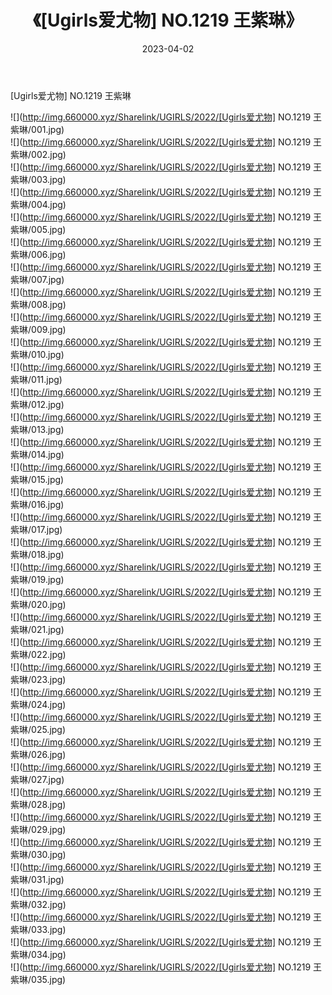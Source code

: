 ﻿---
layout: post
title:  《[Ugirls爱尤物] NO.1219 王紫琳》
date:   2023-04-02
img: http://img.660000.xyz/Sharelink/UGIRLS/2022/[Ugirls爱尤物] NO.1219 王紫琳/000.jpg
categories: [美女, 清纯, 唯美]
---

[Ugirls爱尤物] NO.1219 王紫琳

 ![](http://img.660000.xyz/Sharelink/UGIRLS/2022/[Ugirls爱尤物] NO.1219 王紫琳/001.jpg) <br>![](http://img.660000.xyz/Sharelink/UGIRLS/2022/[Ugirls爱尤物] NO.1219 王紫琳/002.jpg) <br>![](http://img.660000.xyz/Sharelink/UGIRLS/2022/[Ugirls爱尤物] NO.1219 王紫琳/003.jpg) <br>![](http://img.660000.xyz/Sharelink/UGIRLS/2022/[Ugirls爱尤物] NO.1219 王紫琳/004.jpg) <br>![](http://img.660000.xyz/Sharelink/UGIRLS/2022/[Ugirls爱尤物] NO.1219 王紫琳/005.jpg) <br>![](http://img.660000.xyz/Sharelink/UGIRLS/2022/[Ugirls爱尤物] NO.1219 王紫琳/006.jpg) <br>![](http://img.660000.xyz/Sharelink/UGIRLS/2022/[Ugirls爱尤物] NO.1219 王紫琳/007.jpg) <br>![](http://img.660000.xyz/Sharelink/UGIRLS/2022/[Ugirls爱尤物] NO.1219 王紫琳/008.jpg) <br>![](http://img.660000.xyz/Sharelink/UGIRLS/2022/[Ugirls爱尤物] NO.1219 王紫琳/009.jpg) <br>![](http://img.660000.xyz/Sharelink/UGIRLS/2022/[Ugirls爱尤物] NO.1219 王紫琳/010.jpg) <br>![](http://img.660000.xyz/Sharelink/UGIRLS/2022/[Ugirls爱尤物] NO.1219 王紫琳/011.jpg) <br>![](http://img.660000.xyz/Sharelink/UGIRLS/2022/[Ugirls爱尤物] NO.1219 王紫琳/012.jpg) <br>![](http://img.660000.xyz/Sharelink/UGIRLS/2022/[Ugirls爱尤物] NO.1219 王紫琳/013.jpg) <br>![](http://img.660000.xyz/Sharelink/UGIRLS/2022/[Ugirls爱尤物] NO.1219 王紫琳/014.jpg) <br>![](http://img.660000.xyz/Sharelink/UGIRLS/2022/[Ugirls爱尤物] NO.1219 王紫琳/015.jpg) <br>![](http://img.660000.xyz/Sharelink/UGIRLS/2022/[Ugirls爱尤物] NO.1219 王紫琳/016.jpg) <br>![](http://img.660000.xyz/Sharelink/UGIRLS/2022/[Ugirls爱尤物] NO.1219 王紫琳/017.jpg) <br>![](http://img.660000.xyz/Sharelink/UGIRLS/2022/[Ugirls爱尤物] NO.1219 王紫琳/018.jpg) <br>![](http://img.660000.xyz/Sharelink/UGIRLS/2022/[Ugirls爱尤物] NO.1219 王紫琳/019.jpg) <br>![](http://img.660000.xyz/Sharelink/UGIRLS/2022/[Ugirls爱尤物] NO.1219 王紫琳/020.jpg) <br>![](http://img.660000.xyz/Sharelink/UGIRLS/2022/[Ugirls爱尤物] NO.1219 王紫琳/021.jpg) <br>![](http://img.660000.xyz/Sharelink/UGIRLS/2022/[Ugirls爱尤物] NO.1219 王紫琳/022.jpg) <br>![](http://img.660000.xyz/Sharelink/UGIRLS/2022/[Ugirls爱尤物] NO.1219 王紫琳/023.jpg) <br>![](http://img.660000.xyz/Sharelink/UGIRLS/2022/[Ugirls爱尤物] NO.1219 王紫琳/024.jpg) <br>![](http://img.660000.xyz/Sharelink/UGIRLS/2022/[Ugirls爱尤物] NO.1219 王紫琳/025.jpg) <br>![](http://img.660000.xyz/Sharelink/UGIRLS/2022/[Ugirls爱尤物] NO.1219 王紫琳/026.jpg) <br>![](http://img.660000.xyz/Sharelink/UGIRLS/2022/[Ugirls爱尤物] NO.1219 王紫琳/027.jpg) <br>![](http://img.660000.xyz/Sharelink/UGIRLS/2022/[Ugirls爱尤物] NO.1219 王紫琳/028.jpg) <br>![](http://img.660000.xyz/Sharelink/UGIRLS/2022/[Ugirls爱尤物] NO.1219 王紫琳/029.jpg) <br>![](http://img.660000.xyz/Sharelink/UGIRLS/2022/[Ugirls爱尤物] NO.1219 王紫琳/030.jpg) <br>![](http://img.660000.xyz/Sharelink/UGIRLS/2022/[Ugirls爱尤物] NO.1219 王紫琳/031.jpg) <br>![](http://img.660000.xyz/Sharelink/UGIRLS/2022/[Ugirls爱尤物] NO.1219 王紫琳/032.jpg) <br>![](http://img.660000.xyz/Sharelink/UGIRLS/2022/[Ugirls爱尤物] NO.1219 王紫琳/033.jpg) <br>![](http://img.660000.xyz/Sharelink/UGIRLS/2022/[Ugirls爱尤物] NO.1219 王紫琳/034.jpg) <br>![](http://img.660000.xyz/Sharelink/UGIRLS/2022/[Ugirls爱尤物] NO.1219 王紫琳/035.jpg) <br>